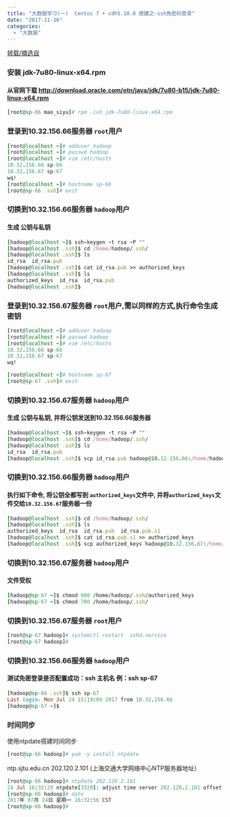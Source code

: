 ```yaml
---
title: "大数据学习(一)  Centos 7 + cdh5.10.0 搭建之-ssh免密码登录"
date: "2017-11-16"
categories: 
  - "大数据"
---
```


[转载/摘选自](http://www.cnblogs.com/baierfa/p/6688737.html)

### 安装 jdk-7u80-linux-x64.rpm

#### 从官网下载 http://download.oracle.com/otn/java/jdk/7u80-b15/jdk-7u80-linux-x64.rpm

```ruby
[root@sp-66 mao_siyu]# rpm -ivh jdk-7u80-linux-x64.rpm
```

### 登录到10.32.156.66服务器 `root`用户

```ruby
[root@localhost ~]# adduser hadoop
[root@localhost ~]# passwd hadoop
[root@localhost ~]# vim /etc/hosts
10.32.156.66 sp-66
10.32.156.67 sp-67
wq!
[root@localhost ~]# hostname sp-66
[root@sp-66 .ssh]# exit
```

### 切换到10.32.156.66服务器 `hadoop`用户

#### 生成 公钥与私钥

```ruby
[hadoop@localhost ~]$ ssh-keygen -t rsa -P ""
[hadoop@localhost .ssh]$ cd /home/hadoop/.ssh/
[hadoop@localhost .ssh]$ ls
id_rsa  id_rsa.pub
[hadoop@localhost .ssh]$ cat id_rsa.pub >> authorized_keys
[hadoop@localhost .ssh]$ ls
authorized_keys  id_rsa  id_rsa.pub
[hadoop@localhost .ssh]$
```

### 登录到10.32.156.67服务器 `root`用户,需以同样的方式,执行命令生成密钥

```ruby
[root@localhost ~]# adduser hadoop
[root@localhost ~]# passwd hadoop
[root@localhost ~]# vim /etc/hosts
10.32.156.66 sp-66
10.32.156.67 sp-67
wq!

[root@localhost ~]# hostname sp-67
[root@sp-67 .ssh]# exit
```

### 切换到10.32.156.67服务器 `hadoop`用户

#### 生成 公钥与私钥, 并将公钥发送到10.32.156.66服务器

```ruby
[hadoop@localhost ~]$ ssh-keygen -t rsa -P ""
[hadoop@localhost .ssh]$ cd /home/hadoop/.ssh/
[hadoop@localhost .ssh]$ ls
id_rsa  id_rsa.pub
[hadoop@localhost .ssh]$ scp id_rsa.pub hadoop@10.32.156.66:/home/hadoop/.ssh/id_rsa.pub.s1
```

### 切换到10.32.156.66服务器 `hadoop`用户

#### 执行如下命令, 将公钥全都写到 `authorized_keys`文件中, 并将`authorized_keys`文件交给`10.32.156.67`服务器一份

```ruby
[hadoop@localhost .ssh]$ cd /home/hadoop/.ssh/
[hadoop@localhost .ssh]$ ls
authorized_keys  id_rsa  id_rsa.pub  id_rsa.pub.s1
[hadoop@localhost .ssh]$ cat id_rsa.pub.s1 >> authorized_keys
[hadoop@localhost .ssh]$ scp authorized_keys hadoop@10.32.156.67:/home/hadoop/.ssh/
```

### 切换到10.32.156.67服务器 `hadoop`用户

#### 文件受权

```ruby
[hadoop@sp-67 ~]$ chmod 600 /home/hadoop/.ssh/authorized_keys
[hadoop@sp-67 ~]$ chmod 700 /home/hadoop/.ssh/
```

### 切换到10.32.156.67服务器 `root`用户

```ruby
[root@sp-67 hadoop]# systemctl restart  sshd.service
[root@sp-67 hadoop]#
```

### 切换到10.32.156.66服务器 `hadoop`用户

#### 测试免密登录是否配置成功：ssh 主机名 例：ssh sp-67

```ruby
[hadoop@sp-66 .ssh]$ ssh sp-67
Last login: Mon Jul 24 15:19:09 2017 from 10.32.156.66
[hadoop@sp-67 ~]$
```

### 时间同步

使用ntpdate搭建时间同步

```ruby
[root@sp-66 hadoop]# yum -y install ntpdate
```

ntp.sjtu.edu.cn 202.120.2.101 (上海交通大学网络中心NTP服务器地址）

```ruby
[root@sp-66 hadoop]# ntpdate 202.120.2.101
24 Jul 16:32:29 ntpdate[3320]: adjust time server 202.120.2.101 offset 0.057572 sec
[root@sp-66 hadoop]# date
2017年 07月 24日 星期一 16:32:56 CST
[root@sp-66 hadoop]#
```

